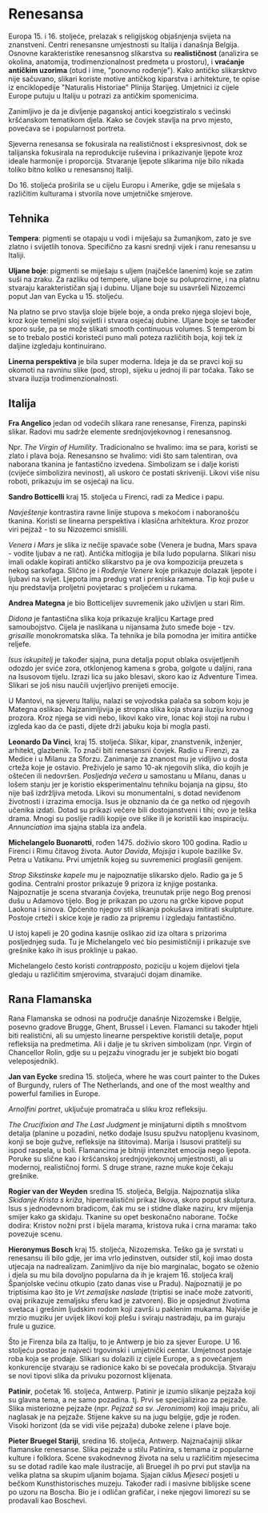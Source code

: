 # Renesansa

Europa 15. i 16. stoljeće, prelazak s religijskog objašnjenja svijeta na znanstveni. Centri renesansne umjestnosti su Italija i današnja Belgija. Osnovne karakteristike renesansnog slikarstva su **realističnost** (analizira se okolina, anatomija, trodimenzionalnost predmeta u prostoru), i **vraćanje antičkim uzorima** (otud i ime, "ponovno rođenje"). Kako antičko slikarsktvo nije sačuvano, slikari koriste motive antičkog kiparstva i arhitekture, te opise iz enciklopedije "Naturalis Historiae" Plinija Starijeg. Umjetnici iz cijele Europe putuju u Italiju u potrazi za antičkim spomenicima.

Zanimljivo je da je divljenje paganskoj antici koegzistiralo s većinski kršćanskom tematikom djela. Kako se čovjek stavlja na prvo mjesto, povećava se i popularnost portreta.

Sjeverna renesansa se fokusirala na realističnost i ekspresivnost, dok se talijanska fokusirala na reprodukcije ruševina i prikazivanje ljepote kroz ideale harmonije i proporcija. Stvaranje ljepote slikarima nije bilo nikada toliko bitno koliko u renesansnoj Italiji.

Do 16. stoljeća proširila se u cijelu Europu i Amerike, gdje se miješala s različitim kulturama i stvorila nove umjetničke smjerove.

## Tehnika

**Tempera**: pigmenti se otapaju u vodi i miješaju sa žumanjkom, zato je sve zlatno i svijetlih tonova. Specifično za kasni srednji vijek i ranu renesansu u Italiji.

**Uljane boje**: pigmenti se miješaju s uljem (najčešće lanenim) koje se zatim suši na zraku. Za razliku od tempere, uljane boje su poluprozirne, i na platnu stvaraju karakterističan sjaj i dubinu. Uljane boje su usavršeli Nizozemci poput Jan van Eycka u 15. stoljeću.

Na platno se prvo stavlja sloje bijele boje, a onda preko njega slojevi boje, kroz koje temeljni sloj svijetli i stvara osjećaj dubine. Uljane boje se također sporo suše, pa se može slikati smooth continuous volumes. S temperom bi se to trebalo postići koristeći puno mali poteza različitih boja, koji tek iz daljine izgledaju kontinuirano.

**Linerna perspektiva** je bila super moderna. Ideja je da se pravci koji su okomoti na ravninu slike (pod, strop), sijeku u jednoj ili par točaka. Tako se stvara iluzija trodimenzionalnosti.

## Italija

**Fra Angelico** jedan od vodećih slikara rane renesanse, Firenza, papinski slikar. Radovi mu sadrže elemente srednjovjekovnog i renesansnog.

Npr. *The Virgin of Humility*. Tradicionalno se hvalimo: ima se para, koristi se zlato i plava boja. Renesansno se hvalimo: vidi što sam talentiran, ova naborana tkanina je fantastično izvedena. Simbolizam se i dalje koristi (cvijeće simbolizira nevinost), ali uskoro će postati skriveniji. Likovi više nisu roboti, prikazuju im se osjećaji na licu.

**Sandro Botticelli** kraj 15. stoljeća u Firenci, radi za Medice i papu.

*Navještenje* kontrastira ravne linije stupova s mekoćom i naboranošću tkanina. Koristi se linearna perspektiva i klasična arhitektura. Kroz prozor viri pejzaž - to su Nizozemci smislili.

*Venera i Mars* je slika iz nečije spavaće sobe (Venera je budna, Mars spava - vodite ljubav a ne rat). Antička mitlogija je bila ludo popularna. Slikari nisu imali odakle kopirati antičko slikarstvo pa je ova kompozicija preuzeta s nekog sarkofaga. Slično je i *Rođenje Venere* koje prikazuje dolazak ljepote i ljubavi na svijet. Ljepota ima predug vrat i preniska ramena. Tip koji puše u nju predstavlja proljetni povjetarac s proljećem u rukama.

**Andrea Mategna** je bio Botticelijev suvremenik jako uživljen u stari Rim.

*Didona* je fantastična slika koja prikazuje kraljicu Kartage pred samoubojstvo. Cijela je naslikana u nijansama žuto smeđe boje - tzv. *grisaille* monokromatska slika. Ta tehnika je bila pomodna jer imitira antičke reljefe.

*Isus iskupitelj* je također sjajna, puna detalja poput oblaka osvijetljenih odozdo jer sviće zora, otklonjenog kamena s groba, golgote u daljini, rana na Isusovom tijelu. Izrazi lica su jako blesavi, skoro kao iz Adventure Timea. Slikari se još nisu naučili uvjerljivo prenijeti emocije.

U Mantovi, na sjeveru Italiju, nalazi se vojvodska palača sa sobom koju je Mategna oslikao. Najzanimljivija je stropna slika koja stvara iluziju krovnog prozora. Kroz njega se vidi nebo, likovi kako vire, lonac koji stoji na rubu i izgleda kao da će pasti, dijete drži jabuku koja bi mogla pasti.

**Leonardo Da Vinci**, kraj 15. stoljeća. Slikar, kipar, znanstvenik, inženjer, arhitekt, glazbenik. To znači biti renesansni čovjek. Radio u Firenzi, za Medice i u Milanu za Sforzu. Zanimanje za znanost mu je vidljivo u dosta crteža koje je ostavio. Preživjelo je samo 10-ak njegovih slika, dio kojih je oštećen ili nedovršen. *Posljednja večera* u samostanu u Milanu, danas u lošem stanju jer je koristio eksperimentalnu tehniku bojanja na gipsu, što nije baš izdržljiva metoda. Likovi su monumentalni, s dotad neviđenom životnosti i izrazima emocija. Isus je obznanio da će ga netko od njegovih učenika izdati. Dotad su prikazi večere bili dostojanstveni i tihi; ovo je teška drama. Mnogi su poslije radili kopije ove slike ili je koristili kao inspiraciju. *Annunciation* ima sjajna stabla iza anđela.

**Michelangelo Buonarotti**, rođen 1475. doživio skoro 100 godina. Radio u Firenci i Rimu čitavog života. Autor *Davida*, *Mojsija* i kupole bazilike Sv. Petra u Vatikanu. Prvi umjetnik kojeg su suvremenici proglasili genijem.

*Strop Sikstinske kapele* mu je najpoznatije slikarsko djelo. Radio ga je 5 godina. Centralni prostor prikazuje 9 prizora iz knjige postanka. Najpoznatije je scena stvaranja čovjeka, treunutak prije nego Bog prenosi dušu u Adamovo tijelo. Bog je prikazan po uzoru na grčke kipove poput Laokona i sinova. Općenito njegov stil slikanja pokušava imitirati skulpture. Postoje crteži i skice koje je radio za pripremu i izgledaju fantastično.

U istoj kapeli je 20 godina kasnije oslikao zid iza oltara s prizorima posljednjeg suda. Tu je Michelangelo već bio pesimističniji i prikazuje sve grešnike kako ih isus proklinje u pakao.

Michelangelo često koristi *contrapposto*, poziciju u kojem dijelovi tjela gledaju u različitim smjerovima, stvarajući dojam dinamike.

## Rana Flamanska

Rana Flamanska se odnosi na područje današnje Nizozemske i Belgije, posevno gradove Brugge, Ghent, Brussel i Leven. Flamanci su također htjeli biti realistični, ali su umjesto linearne perspektive koristili detalje, poput refleksija na predmetima. Ali i dalje je tu skriven simbolizam (npr. Virgin of Chancellor Rolin, gdje su u pejzažu vinogradu jer je subjekt bio bogati veleposjednik).

**Jan van Eycke** sredina 15. stoljeća, where he was court painter to the Dukes of Burgundy, rulers of The Netherlands, and one of the most wealthy and powerful families in Europe.

*Arnolfini portret*, uključuje promatrača u sliku kroz refleksiju.

*The Crucifixion and The Last Judgment* je minijaturni diptih s mnoštvom detalja (planine u pozadini, netko dodaje Isusu spužvu natopljenu kvasinom, konji se boje gužve, refleksije na štitovima). Marija i Isusovi pratitelji su ispod raspela, u boli. Flamancima je bitniji intenzitet emocija nego ljepota. Poruke su slične kao i kršćanskoj srednjovjekovnoj umjestnosti, ali u modernoj, realističnoj formi. S druge strane, razne muke koje čekaju grešnike.

**Rogier van der Weyden** sredina 15. stoljeća, Belgija. Najpoznatija slika *Skidanje Krista s križa*, hiperrealistični prikaz likova, skoro poput skulptura. Isus s jednodevnom bradicom, čak mu se i stidne dlake naziru, krv mijenja smijer kako ga skidaju. Tkanine su opet beskonačno naborane. Točke dodira: Kristov nožni prst i bijela marama, kristova ruka i crna marama: tako povezuje scenu.

**Hieronymus Bosch** kraj 15. stoljeća, Nizozemska. Teško ga je svrstati u renesansu ili bilo gdje, jer ima vrlo jedinstven, outsider stil, koji imao dosta utjecaja na nadrealizam. Zanimljivo da nije bio marginalac, bogato se oženio i djela su mu bila dovoljno popularna da ih je krajem 16. stoljeća kralj Španjolske većinu otkupio (zato danas vise u Pradu). Najpoznatiji je po triptisima kao što je *Vrt zemaljske naslade* (triptisi se inače može zatvoriti, ovaj prikazuje zemaljsku sferu kad je zatvoren). Bio je opsjednut životima svetaca i grešnim ljudskim rodom koji završi u paklenim mukama. Najviše je mrzio muziku jer uvijek likovi koji plešu i sviraju nastradaju, pa im guraju frule u guzice.

Što je Firenza bila za Italiju, to je Antwerp je bio za sjever Europe. U 16. stoljeću postao je najveći trgovinski i umjetnički centar. Umjetnost postaje roba koja se prodaje. Slikari su dolazili iz cijele Europe, a s povećanjem konkurencije stvaraju se radionice kako bi se povećala produkcija. Stvaraju se novi tipovi slika da privuku pozornost klijenata.

**Patinir**, početak 16. stoljeća, Antwerp. Patinir je izumio slikanje pejzaža koji su glavna tema, a ne samo pozadina. tj. Prvi se specijalizirao za pejzaže. Slika misteriozne pejzaže (npr. *Pejzaž sa sv. Jeronimom*) koji imaju priču, ali naglasak je na pejzaže. Stijene kakve su na jugu belgije, gdje je rođen. Visoki horizont (da se vidi više pejzaža) duboke zelene i plave boje.

**Pieter Bruegel Stariji**, sredina 16. stoljeća, Antwerp. Najznačajniji slikar flamanske renesanse. Slika pejzaže u stilu Patinira, s temama iz popularne kulture i folklora. Scene svakodnevnog života na selu u različitim mjesecima su se dotad radile kao male ilustracije, ali Bruegel ih po prvi put stavlja na velika platna sa skupim uljanim bojama. Sjajan ciklus *Mjeseci* posjeti u bečkom Kunsthistorisches muzeju. Također radi i masivne biblijske scene po uzoru na Boscha. Bio je i odličan grafičar, i neke njegovi limorezi su se prodavali kao Boschevi.

